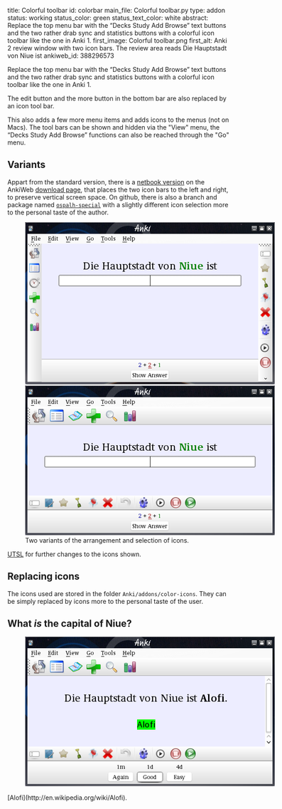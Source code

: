 title: Colorful toolbar
id: colorbar
main_file: Colorful toolbar.py
type: addon
status: working
status_color: green
status_text_color: white
abstract: Replace the top menu bar with the “Decks Study Add Browse” text buttons and the two rather drab sync and statistics buttons with a colorful icon toolbar like the one in Anki 1.
first_image: Colorful toolbar.png
first_alt: Anki 2 review window with two icon bars. The review area reads Die Hauptstadt von Niue ist
ankiweb_id: 388296573

Replace the top menu bar with the “Decks Study Add Browse” text
buttons and the two rather drab sync and statistics buttons with a
colorful icon toolbar like the one in Anki 1.

The edit button and the more button in the bottom bar are also
replaced by an icon tool bar.

This also adds a few more menu items and adds icons to the menus (not on Macs).
The tool bars can be shown and hidden via the "View" menu, the “Decks
Study Add Browse” functions can also be reached through the "Go" menu.



## Variants

Appart from the standard version, there is a
[netbook version](http://beta.ankiweb.net/shared/info/1330596667)
on the AnkiWeb
[download page](http://beta.ankiweb.net/shared/addons/), that places
the two icon bars to the left and right, to preserve vertical screen
space. On github, there is also a branch and package named
[`ospalh-special`](https://github.com/downloads/ospalh/anki-addons/colorful_toolbar_ospalh-special.zip)
with a slightly different icon selection more to the personal taste of
the author.

<figure style=width:562px;"><img src="images/toolbar netbook.png" alt="Anki 2 with the 
tool bar at the left and right.  The review area reads Die Hauptstadt
von Niue ist">
<img src="images/toolbar ospalh.png" alt="Anki 2 with a study icon
and an undo icon.  The review area reads Die Hauptstadt von Niue ist">
<figcaption>Two variants of the arrangement and selection of icons.</figcaption> </figure>

[UTSL](http://www.jargon.net/jargonfile/u/UTSL.html) for further
changes to the icons shown.

## Replacing icons

The icons used are stored in the folder
`Anki/addons/color-icons`. They can be simply replaced by icons more to the
personal taste of the user.

## What *is* the capital of Niue?

<figure  style=width:562px;"><img src="images/Niue Alofi.png" alt="Anki 2. The review area
reads Die Hauptstadt von Niue ist Alofi">
</figure>
[Alofi](http://en.wikipedia.org/wiki/Alofi).

